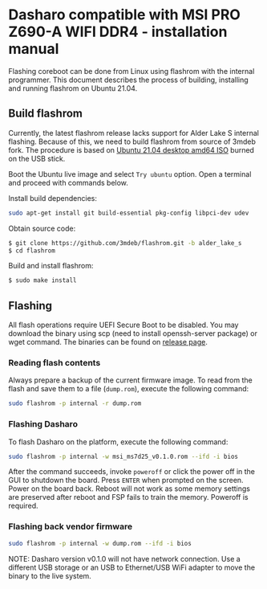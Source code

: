 # Dasharo compatible with MSI PRO Z690-A WIFI DDR4 - installation manual

Flashing coreboot can be done from Linux using flashrom with the internal
programmer. This document describes the process of building, installing and
running flashrom on Ubuntu 21.04.

## Build flashrom

Currently, the latest flashrom release lacks support for Alder Lake S internal
flashing. Because of this, we need to build flashrom from source of 3mdeb fork.
The procedure is based on [Ubuntu 21.04 desktop amd64 ISO](http://www.releases.ubuntu.com/21.04/ubuntu-21.04-desktop-amd64.iso)
burned on the USB stick.

Boot the Ubuntu live image and select `Try ubuntu` option. Open a terminal and
proceed with commands below.

Install build dependencies:

```bash
sudo apt-get install git build-essential pkg-config libpci-dev udev
```

Obtain source code:

```bash
$ git clone https://github.com/3mdeb/flashrom.git -b alder_lake_s
$ cd flashrom
```

Build and install flashrom:

```bash
$ sudo make install
```

## Flashing

All flash operations require UEFI Secure Boot to be disabled. You may download
the binary using scp (need to install openssh-server package) or wget command.
The binaries can be found on [release page](releases.md).

### Reading flash contents

Always prepare a backup of the current firmware image. To read from the flash
and save them to a file (`dump.rom`), execute the following command:

```bash
sudo flashrom -p internal -r dump.rom
```

### Flashing Dasharo

To flash Dasharo on the platform, execute the following command:

```bash
sudo flashrom -p internal -w msi_ms7d25_v0.1.0.rom --ifd -i bios
```

After the command succeeds, invoke `poweroff` or click the power off in the GUI
to shutdown the board. Press `ENTER` when prompted on the screen. Power on the
board back. Reboot will not work as some memory settings are preserved after
reboot and FSP fails to train the memory. Poweroff is required.

### Flashing back vendor firmware

```bash
sudo flashrom -p internal -w dump.rom --ifd -i bios
```

NOTE: Dasharo version v0.1.0 will not have network connection. Use a different
USB storage or an USB to Ethernet/USB WiFi adapter to move the binary to the
live system.
